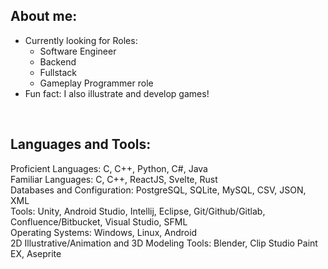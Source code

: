 ## About me:
- Currently looking for Roles:
  * Software Engineer
  * Backend
  * Fullstack
  * Gameplay Programmer role
- Fun fact: I also illustrate and develop games!
<br />

## Languages and Tools:
Proficient Languages: C, C++, Python, C#, Java 
<br />
Familiar Languages: C, C++, ReactJS, Svelte, Rust
<br />
Databases and Configuration: PostgreSQL, SQLite, MySQL, CSV, JSON, XML
<br />
Tools: Unity, Android Studio, Intellij, Eclipse,  Git/Github/Gitlab, Confluence/Bitbucket, Visual Studio, SFML
<br />
Operating Systems: Windows, Linux, Android
<br />
2D Illustrative/Animation and 3D Modeling Tools: Blender, Clip Studio Paint EX, Aseprite
<br />
